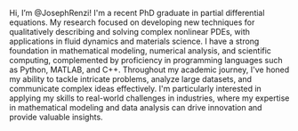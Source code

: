 Hi, I’m @JosephRenzi!
I'm a recent PhD graduate in partial differential equations.
My research focused on developing new techniques for qualitatively describing and solving complex nonlinear PDEs, 
  with applications in fluid dynamics and materials science. 
I have a strong foundation in mathematical modeling, numerical analysis, and scientific computing,
  complemented by proficiency in programming languages such as Python, MATLAB, and C++.
Throughout my academic journey, I've honed my ability to tackle intricate problems, analyze large datasets,
  and communicate complex ideas effectively.
I'm particularly interested in applying my skills to real-world challenges in industries,
  where my expertise in mathematical modeling and data analysis can drive innovation and provide valuable insights.
<!---
JosephRenzi/JosephRenzi is a ✨ special ✨ repository because its `README.md` (this file) appears on your GitHub profile.
You can click the Preview link to take a look at your changes.
--->
